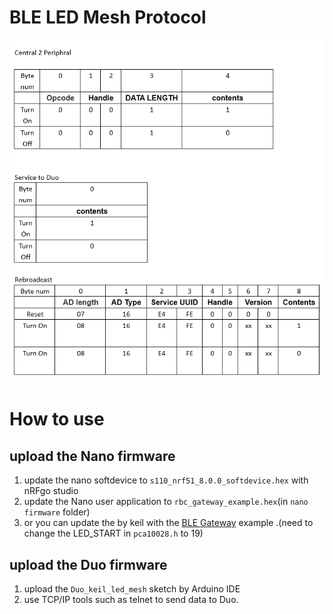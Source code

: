 # BLE LED Mesh Protocol #


![image](../images/led_protocol.png)   

# How to use #

## upload the Nano firmware ##

1. update the nano softdevice to `s110_nrf51_8.0.0_softdevice.hex` with nRFgo studio
2. update the Nano user application to `rbc_gateway_example.hex`(in `nano firmware` folder)
3. or you can update the by keil with the [BLE Gateway](https://github.com/NordicSemiconductor/nRF51-ble-bcast-mesh/tree/master/nRF51/examples/BLE_Gateway) example .(need to change the LED_START in `pca10028.h` to 19)

## upload the Duo firmware ##
1. upload the `Duo_keil_led_mesh` sketch by Arduino IDE
2. use TCP/IP tools such as telnet to send data to Duo.
